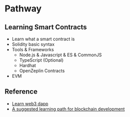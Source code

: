 # Pathway

## Learning Smart Contracts

- Learn what a smart contract is
- Solidity basic syntax
- Tools & Frameworks
  - Node.js & Javascript & ES & CommonJS
  - TypeScript (Optional)
  - Hardhat
  - OpenZeplin Contracts
- EVM

## Reference

- [Learn web3 dapp](https://github.com/figment-networks/learn-web3-dapp)
- [A suggested learning path for blockchain development](https://github.com/protofire/blockchain-learning-path)

